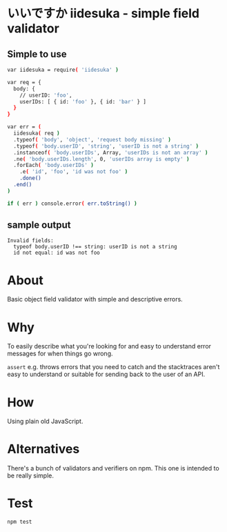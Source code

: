 #  いいですか iidesuka - simple field validator

## Simple to use
```bash
var iidesuka = require( 'iidesuka' )

var req = {
  body: {
    // userID: 'foo',
    userIDs: [ { id: 'foo' }, { id: 'bar' } ]
  }
}

var err = (
  iidesuka( req )
  .typeof( 'body', 'object', 'request body missing' )
  .typeof( 'body.userID', 'string', 'userID is not a string' )
  .instanceof( 'body.userIDs', Array, 'userIDs is not an array' )
  .ne( 'body.userIDs.length', 0, 'userIDs array is empty' )
  .forEach( 'body.userIDs' )
    .e( 'id', 'foo', 'id was not foo' )
    .done()
  .end()
)

if ( err ) console.error( err.toString() )
```

## sample output
```
Invalid fields:
  typeof body.userID !== string: userID is not a string
  id not equal: id was not foo
```

# About
Basic object field validator with simple and descriptive errors.

# Why
To easily describe what you're looking for and easy to understand
error messages for when things go wrong.

`assert` e.g. throws errors that you need to catch and the stacktraces
aren't easy to understand or suitable for sending back to the user of
an API.

# How
Using plain old JavaScript.

# Alternatives
There's a bunch of validators and verifiers on npm. This one is intended
to be really simple.

# Test
```bash
npm test
```

